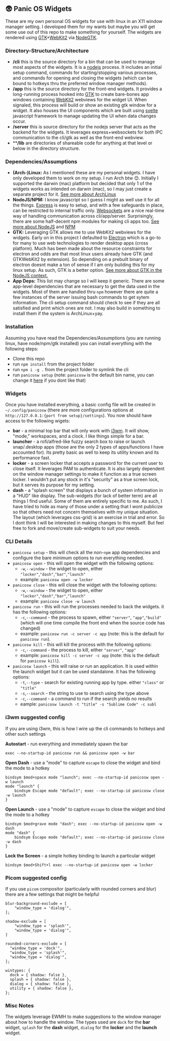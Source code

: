 ##  😨 Panic OS Widgets
These are my own personal OS widgets for use with linux in an X11 window manager setting.  I developed them for my wants but maybe you will get some use out of this repo to make something for yourself.  The widgets are rendered using [GTK](https://www.gtk.org/)+[WebKit2](https://webkitgtk.org/) via [NodeGTK](https://github.com/romgrk/node-gtk).  
### Directory-Structure/Architecture
* **/cli** this is the source directory for a bin that can be used to manage most aspects of the widgets.  It is a [nodejs](https://nodejs.org/en/) process.  It includes an initial setup command, commands for starting/stopping various processes, and commands for opening and closing the widgets (which can be bound to hotkeys thru the preferred window manager methods).
* **/app** this is the source directory for the front-end widgets.  It provides a long-running process hooked into [GTK](https://www.gtk.org/) to create bare-bones app windows containing [WebKit2](https://webkitgtk.org/) webviews for the widget UI.  When signaled, this process will build or show an existing gtk window for a widget. It also houses the UI components which are built using [svelte](https://svelte.dev/) javascript framework to manage updating the UI when data changes occur.
* **/server** this is source directory for the nodejs server that acts as the backend for the widgets.  It leverages express+websockets for both IPC communication to the cli/gtk as well as the front-end webview.
* ****/lib** are directories of shareable code for anything at that level or below in the directory structure.
### Dependencies/Assumptions
* **(Arch-)Linux:** As I mentioned these are my personal widgets. I have only developed them to work on my setup.  I run Arch btw 😊. Initially I supported the darwin (mac) platform but decided that only 1 of the widgets works as intended on darwin (mac), so I may just create a separate project for it. [See more about ArchLinux](https://archlinux.org/)
* **NodeJS/NPM:** I know javascript so I guess I might as well use it for all the things.  [Express](https://expressjs.com/) is easy to setup, and with a few safeguards in place, can be restricted to internal traffic only. [Websockets](https://developer.mozilla.org/en-US/docs/Web/API/WebSockets_API) are a nice real-time way of handling communication across cli/app/server.  Surprisingly, there are some half-decent npm modules for making cli apps too.  [See more about NodeJS](https://nodejs.org/en/) and [NPM](https://www.npmjs.com/)
* **GTK:** Leveraging GTK allows me to use WebKit2 webviews for the widgets.  Early on in this project I defaulted to [Electron](https://www.electronjs.org/) which is a go-to for many to use web technologies to render desktop apps (cross platform).  Much has been made about the resource constraints for electron and odds are that most linux users already have GTK (and GTKWebKit2 by extension).  So depending on a prebuilt binary of electron doesnt make a ton of sense if I am only building this for my linux setup.  As such, GTK is a better option.  [See more about GTK in the NodeJS context.](https://github.com/romgrk/node-gtk)
* **App Deps:** This list may change so I will keep it generic.  There are some app-level dependencies that are necessary to get the data used in the widgets.  Most of them are handled thru `npm` however there are quite a few instances of the server issuing bash commands to get sytem information.  The cli setup command should check to see if they are all satisfied and print which ones are not.  I may also build in something to install them if the system is ArchLinux+yay. 
### Installation
Assuming you have read the Dependencies/Assumptions (you are running linux, have node/npm/gtk installed) you can install everything with the following steps:
* Clone this repo
* run `npm install` from the project folder
* run `npm i -g .` from the project folder to symlink the cli 
* run `panicosw setup` (note: `panicosw` is the default bin name, you can change it [here](https://github.com/afreidz/panic-osw/blob/90d8d74bfa7df0dbe18e09c70b6d0af6008a4c18/consts.js#L9) if you dont like that)

### Widgets
Once you have installed everything, a basic config file will be created in `~/.config/panicosw` (there are more configurations options at `http://127.0.0.1:{port from setup}/settings`).  You now should have access to the following wigets:
* **bar** - a minimal top bar that will only work with [i3wm](https://i3wm.org/).  It will show, "mode," workspaces, and a clock.  I like things simple for a bar.
* **launcher** - a rofi/alfred-like fuzzy search box to raise or launch snap/.desktop apps (those are the only 2 types of apps/functions I have accounted for). Its pretty basic as well to keep its utility known and its performance fast.
* **locker** - a screen locker that accepts a password for the current user to close itself.  It leverages PAM to authenticate.  It is also largely dependent on the window manager settings to make it function as a true screen locker.  I wouldn't put any stock in it's "security" as a true screen lock, but it serves its purpose for my setting.
* **dash** - a "splash screen" that displays a bunch of system information in a "HUD" like display.  The sub-widgets (for lack of better term) are all things I find useful.  Some of them are entirely specific to me.  As such, I have tried to hide as many of those under a setting that I wont publicize so that others need not concern themselves with my unique situation.  The layout (which leverages css-grid) is an exercise in trial and error.  So I dont think I will be interested in making changes to this myself.  But feel free to fork and move/create sub-widgets to suit your needs.
### CLI Details
* `panicosw setup` - this will check all the non-`npm` app dependencies and configure the bare minimum options to run everything needed.
* `panicosw open` - this will open the widget with the following options:
	* `-w`,`--window` - the widget to open, either `"locker"`,`"dash"`,`"bar"`,`"launch"`
	* example: `panicosw open -w locker`
*  `panicosw close` - this will close the widget with the following options:
	* `-w`,`--window` - the widget to open, either `"locker"`,`"dash"`,`"bar"`,`"launch"`
	* example: `panicosw close -w launch`
* `panicosw run` - this will run the processes needed to back the widgets. it has the following options:
	* `-c`,`--command` - the process to spawn, either `"server"`, `"app"`,`"build"` (which will one time compile the front end when the source code has changed)
	* example: `panicosw run -c server -c app` (note: this is the default for `panicosw run`).
* `panicosw kill` - this will kill the process with the following options:
	* `-c`,`--command` - the process to kill, either `"server"`, `"app"`
	* example: `panicosw kill -c server -c app` (note: this is the default for `panicosw kill`).
* `panicosw launch` - this will raise or run an application.  It is used within the launch widget but it can be used standalone.  It has the following options:
	* `-t`,`--type` - search for existing running app by type.  either `"class"` or `"title"`
	* `-s`,`--search` - the string to use to search using the type above
	* `-c`,`--command` - a command to run if the search yields no results
	* eample: `panicosw launch -t "title" -s "Sublime Code" -c subl`
### i3wm suggested config
If you are using i3wm, this is how I wire up the cli commands to hotkeys and other such settings

**Autostart** - run everything and immediately spawn the bar
```
exec --no-startup-id panicosw run && panicosw open -w bar
```
**Open Dash** - use a "mode" to capture `escape` to close the widget and bind the mode to a hotkey
```
bindsym $mod+space mode "launch"; exec --no-startup-id panicosw open -w launch
mode "launch" {
	bindsym Escape mode "default"; exec --no-startup-id panicosw close -w launch
}
```
**Open Launch** - use a "mode" to capture `escape` to close the widget and bind the mode to a hotkey
```
bindsym $mod+grave mode "dash"; exec --no-startup-id panicosw open -w dash
mode "dash" {
	bindsym Escape mode "default"; exec --no-startup-id panicosw close -w dash
}
```
**Lock the Screen** - a simple hotkey binding to launch a particular widget
```
bindsym $mod+Shift+l exec --no-startup-id panicosw open -w locker
```
### Picom suggested config
If you use `picom` compositor (particularly with rounded corners and blur) there are a few settings that might be helpful
```
blur-background-exclude = [
	"window_type = 'dialog'",
];

shadow-exclude = [
	"window_type = 'splash'",
	"window_type = 'dialog'",
]

rounded-corners-exclude = [
  "window_type = 'dock'",
  "window_type = 'splash'",
  "window_type = 'dialog'",
];

wintypes: {
  dock = { shadow: false },
  splash = { shadow: false },
  dialog = { shadow: false },
  utility = { shadow: false },
};
```
### Misc Notes
The widgets leverage EWMH to make suggestions to the window manager about how to handle the window.  The types used are `dock` for the **bar** widget, `splash` for the **dash** widget, `dialog` for the **locker** and the **launch** widget.
